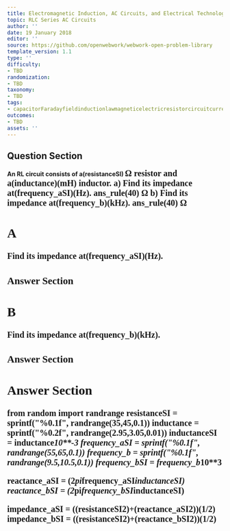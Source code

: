 ```yaml
---
title: Electromagnetic Induction, AC Circuits, and Electrical Technologies
topic: RLC Series AC Circuits
author: ''
date: 19 January 2018
editor: ''
source: https://github.com/openwebwork/webwork-open-problem-library
template_version: 1.1
type: ''
difficulty:
- TBD
randomization:
- TBD
taxonomy:
- TBD
tags:
- capacitorFaradayfieldinductionlawmagneticelectricresistorcircuitcurrentresistorfrequency
outcomes:
- TBD
assets: ''
---
```


## Question Section 

<b>
An RL circuit consists of a(resistanceSI) <span style="font-family: 'Times'; font-size: 20px";>&Omega;<span> resistor and a(inductance)(mH) inductor.
a) Find its impedance at(frequency_aSI)(Hz).
ans_rule(40) <span style="font-family: 'Times'; font-size: 20px";>&Omega;<span>
b) Find its impedance at(frequency_b)(kHz).
ans_rule(40) <span style="font-family: 'Times'; font-size: 20px";>&Omega;<span>

## A
Find its impedance at(frequency_aSI)(Hz).
### Answer Section
## B
Find its impedance at(frequency_b)(kHz).
### Answer Section


## Answer Section

from random import randrange
resistanceSI = sprintf("%0.1f", randrange(35,45,0.1))
inductance = sprintf("%0.2f", randrange(2.95,3.05,0.01))
inductanceSI = inductance*10**-3
frequency_aSI = sprintf("%0.1f", randrange(55,65,0.1))
frequency_b = sprintf("%0.1f", randrange(9.5,10.5,0.1))
frequency_bSI = frequency_b*10**3

reactance_aSI = (2*pi*frequency_aSI*inductanceSI)
reactance_bSI = (2*pi*frequency_bSI*inductanceSI)

impedance_aSI = ((resistanceSI**2)+(reactance_aSI**2))**(1/2)
impedance_bSI = ((resistanceSI**2)+(reactance_bSI**2))**(1/2)